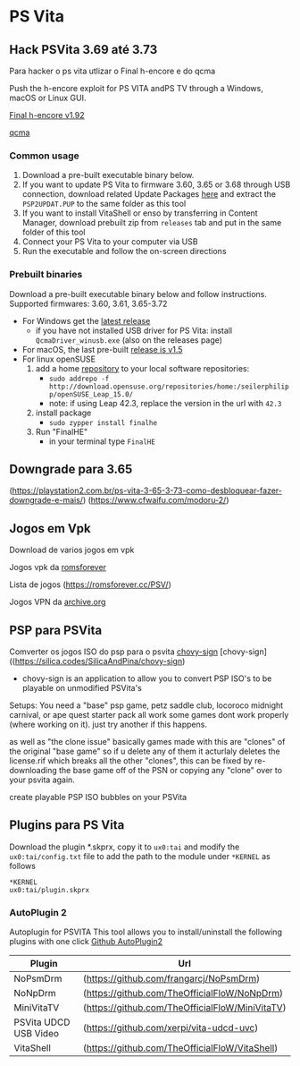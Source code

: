 # PS Vita

## Hack PSVita 3.69 até 3.73
Para hacker o ps vita utlizar o Final h-encore e do qcma

Push the h-encore exploit for PS VITA andPS TV through a Windows, macOS or Linux GUI.

[Final h-encore v1.92](https://github.com/soarqin/finalhe/releases)

[qcma](https://github.com/codestation/qcma)

### Common usage

1. Download a pre-built executable binary below.
1. If you want to update PS Vita to firmware 3.60, 3.65 or 3.68 through USB connection, download related Update Packages [here](https://darthsternie.net/index.php/ps-vita-firmwares/) and extract the `PSP2UPDAT.PUP` to the same folder as this tool
1. If you want to install VitaShell or enso by transferring in Content Manager, download prebuilt zip from `releases` tab and put in the same folder of this tool
1. Connect your PS Vita to your computer via USB
1. Run the executable and follow the on-screen directions

### Prebuilt binaries

Download a pre-built executable binary below and follow instructions. Supported firmwares: 3.60, 3.61, 3.65-3.72

- For Windows get the [latest release](https://github.com/soarqin/finalhe/releases/latest)
  - if you have not installed USB driver for PS Vita: install `QcmaDriver_winusb.exe` (also on the releases page) 
- For macOS, the last pre-built [release is v1.5](https://github.com/soarqin/finalhe/releases/tag/v1.5)
- For linux openSUSE
  1. add a home [repository](https://software.opensuse.org/package/finalhe) to your local software repositories:
      - `sudo addrepo -f http://download.opensuse.org/repositories/home:/seilerphilipp/openSUSE_Leap_15.0/`
      - note: if using Leap 42.3, replace the version in the url with `42.3`
  2. install package
      - `sudo zypper install finalhe`
  3. Run "FinalHE"
      - in your terminal type `FinalHE`

## Downgrade para 3.65
(https://playstation2.com.br/ps-vita-3-65-3-73-como-desbloquear-fazer-downgrade-e-mais/)
(https://www.cfwaifu.com/modoru-2/)

## Jogos em Vpk
Download de varios jogos em vpk

Jogos vpk da [romsforever](https://romsforever.cc/PSV/VPK%20Games/Patched/?ND)

Lista de jogos (https://romsforever.cc/PSV/)

Jogos VPN da [archive.org](https://archive.org/download/PSVITA_VPK)

## PSP para PSVita
Comverter os jogos ISO do psp para o psvita
[chovy-sign](https://github.com/KuromeSan/chovy-sign/releases) 
[chovy-sign]((https://silica.codes/SilicaAndPina/chovy-sign)

- chovy-sign is an application to allow you to convert PSP ISO's to be playable on unmodified PSVita's

Setups:
You need a "base" psp game, petz saddle club, locoroco midnight carnival, or ape quest starter pack all work
some games dont work properly (where working on it). just try another if this happens.

as well as "the clone issue" basically games made with this are "clones" of the original "base game" so if u delete any of them it acturlaly deletes the license.rif which breaks all the other "clones", this can be fixed by re-downloading the base game off of the PSN or copying any "clone" over to your psvita again.

create playable PSP ISO bubbles on your PSVita

## Plugins para PS Vita

Download the plugin *.skprx, copy it to `ux0:tai` and modify the `ux0:tai/config.txt` file to add the path to the module under `*KERNEL` as follows

```
*KERNEL
ux0:tai/plugin.skprx
```

### AutoPlugin 2
Autoplugin for PSVITA This tool allows you to install/uninstall the following plugins with one click
[Github AutoPlugin2](https://github.com/ONElua/AutoPlugin2/releases)

| Plugin | Url |
|--------|-------|
| NoPsmDrm | (https://github.com/frangarcj/NoPsmDrm)|
| NoNpDrm | (https://github.com/TheOfficialFloW/NoNpDrm) |
| MiniVitaTV | (https://github.com/TheOfficialFloW/MiniVitaTV) |
| PSVita UDCD USB Video | (https://github.com/xerpi/vita-udcd-uvc) |
| VitaShell | (https://github.com/TheOfficialFloW/VitaShell) |




